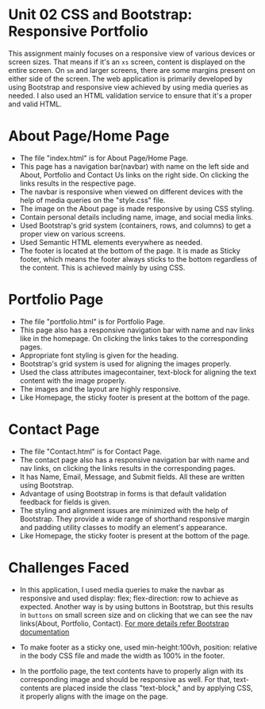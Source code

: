 # Unit 02 CSS and Bootstrap: Responsive Portfolio

This assignment mainly focuses on a responsive view of various devices or screen sizes. That means if it's an `xs` screen, content is displayed on the entire screen. On `sm` and larger screens, there are some margins present on either side of the screen. The web application is primarily developed by using Bootstrap and responsive view achieved by using media queries as needed. I also used an HTML validation service to ensure that it's a proper and valid HTML.

# About Page/Home Page

* The file "index.html" is for About Page/Home Page.
* This page has a navigation bar(navbar) with name on the left side and About, Portfolio and Contact Us links on the right side. On clicking the links results in the respective page.
* The navbar is responsive when viewed on different devices with the help of media queries on the "style.css" file.
* The image on the About page is made responsive by using CSS styling.
* Contain personal details including name, image, and social media links.
* Used Bootstrap's grid system (containers, rows, and columns) to get a proper view on various screens.
* Used Semantic HTML elements everywhere as needed.
* The footer is located at the bottom of the page. It is made as Sticky footer, which means the footer always sticks to the bottom regardless of the content. This is achieved mainly by using CSS. 

# Portfolio Page

* The file "portfolio.html" is for Portfolio Page.
* This page also has a responsive navigation bar with name and nav links like in the homepage. On clicking the links takes to the corresponding pages.
* Appropriate font styling is given for the heading.
* Bootstrap's grid system is used for aligning the images properly.
* Used the class attributes imagecontainer, text-block for aligning the text content with the image properly.
* The images and the layout are highly responsive.
* Like Homepage, the sticky footer is present at the bottom of the page.

# Contact Page

* The file "Contact.html" is for Contact Page.
* The contact page also has a responsive navigation bar with name and nav links, on clicking the links results in the corresponding pages.
* It has Name, Email, Message, and Submit fields. All these are written using Bootstrap.
* Advantage of using Bootstrap in forms is that default validation feedback for fields is given.
* The styling and alignment issues are minimized with the help of Bootstrap. They provide a wide range of shorthand responsive margin and padding utility classes to modify an element's appearance.
* Like Homepage, the sticky footer is present at the bottom of the page.

# Challenges Faced

* In this application, I used media queries to make the navbar as responsive and used display: flex; flex-direction: row to achieve as expected. Another way is by using buttons in Bootstrap, but this results in `buttons` on small screen size and on clicking that we can see the nav links(About, Portfolio, Contact). [For more details refer Bootstrap documentation](https://getbootstrap.com/docs/4.5/components/navbar/)

* To make footer as a sticky one, used min-height:100vh, position: relative in the body CSS file and made the width as 100% in the footer.

* In the portfolio page, the text contents have to properly align with its corresponding image and should be responsive as well. For that, text-contents are placed inside the class "text-block," and by applying CSS, it properly aligns with the image on the page.


